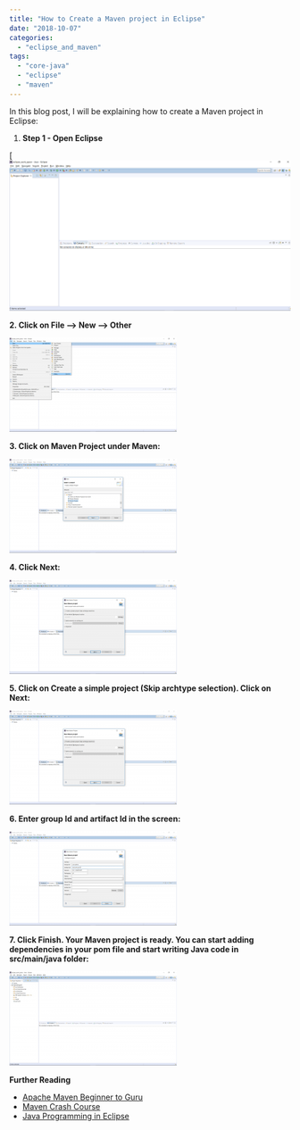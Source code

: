 ```yaml
---
title: "How to Create a Maven project in Eclipse"
date: "2018-10-07"
categories: 
  - "eclipse_and_maven"
tags: 
  - "core-java"
  - "eclipse"
  - "maven"
---
```


In this blog post, I will be explaining how to create a Maven project in Eclipse:

1. **Step 1 - Open Eclipse**

[![](images/basic-java-proj-in-eclipse/Eclipse1.png)

**2\. Click on File --> New --> Other**

[![](images/maven-project-in-eclipse/MavenEclipse1-300x169.png)](images/maven-project-in-eclipse/MavenEclipse1.png)

**3\. Click on Maven Project under Maven:**

[![](images/maven-project-in-eclipse/MavenEclipse2-300x169.png)](images/maven-project-in-eclipse/MavenEclipse2.png)

**4\. Click Next:**

[![](images/maven-project-in-eclipse/MavenEclipse3-300x169.png)](images/maven-project-in-eclipse/MavenEclipse3.png)

**5\. Click on Create a simple project (Skip archtype selection). Click on Next:**

[![](images/maven-project-in-eclipse/MavenEclipse4-300x169.png)](images/maven-project-in-eclipse/MavenEclipse4.png)

**6\. Enter group Id and artifact Id in the screen:**

[![](images/maven-project-in-eclipse/MavenEclipse5-300x169.png)](images/maven-project-in-eclipse/MavenEclipse5.png)

**7. Click Finish. Your Maven project is ready. You can start adding dependencies in your pom file and start writing Java code in src/main/java folder:**

[![](images/maven-project-in-eclipse/MavenEclipse6-300x169.png)](images/maven-project-in-eclipse/MavenEclipse6.png)

**Further Reading**

- [Apache Maven Beginner to Guru](https://click.linksynergy.com/deeplink?id=MnzIZAZNE5Y&mid=39197&murl=https%3A%2F%2Fwww.udemy.com%2Fcourse%2Fapache-maven-beginner-to-guru%2F)
- [Maven Crash Course](https://click.linksynergy.com/deeplink?id=MnzIZAZNE5Y&mid=39197&murl=https%3A%2F%2Fwww.udemy.com%2Fcourse%2Fmavencrashcourse%2F)
- [Java Programming in Eclipse](https://click.linksynergy.com/deeplink?id=MnzIZAZNE5Y&mid=39197&murl=https%3A%2F%2Fwww.udemy.com%2Fcourse%2Feclipse-the-basic-java-programming-course%2F)
